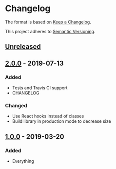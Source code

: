 # Changelog

The format is based on [Keep a Changelog](https://keepachangelog.com/en/1.0.0).

This project adheres to [Semantic Versioning](https://semver.org).

## [Unreleased]

## [2.0.0] - 2019-07-13

### Added

- Tests and Travis CI support
- CHANGELOG

### Changed

- Use React hooks instead of classes
- Build library in production mode to decrease size

## [1.0.0] - 2019-03-20

### Added

- Everything

[unreleased]: https://github.com/Xyfir/react-github-gist/compare/2.0.0...HEAD
[2.0.0]: https://github.com/Xyfir/react-github-gist/releases/tag/2.0.0
[1.0.0]: https://github.com/Xyfir/react-github-gist/releases/tag/1.0.0
